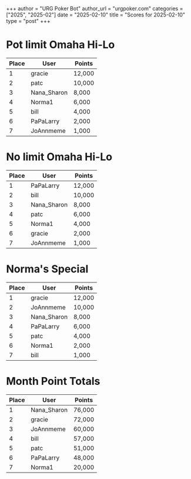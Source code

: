+++
author = "URG Poker Bot"
author_url = "urgpoker.com"
categories = ["2025", "2025-02"]
date = "2025-02-10"
title = "Scores for 2025-02-10"
type = "post"
+++
# Pot limit Omaha Hi-Lo

| Place | User | Points |
|-------|------|--------|
| 1 | gracie | 12,000 |
| 2 | patc | 10,000 |
| 3 | Nana_Sharon | 8,000 |
| 4 | Norma1 | 6,000 |
| 5 | bill | 4,000 |
| 6 | PaPaLarry | 2,000 |
| 7 | JoAnnmeme | 1,000 |

# No limit Omaha Hi-Lo

| Place | User | Points |
|-------|------|--------|
| 1 | PaPaLarry | 12,000 |
| 2 | bill | 10,000 |
| 3 | Nana_Sharon | 8,000 |
| 4 | patc | 6,000 |
| 5 | Norma1 | 4,000 |
| 6 | gracie | 2,000 |
| 7 | JoAnnmeme | 1,000 |

# Norma's Special

| Place | User | Points |
|-------|------|--------|
| 1 | gracie | 12,000 |
| 2 | JoAnnmeme | 10,000 |
| 3 | Nana_Sharon | 8,000 |
| 4 | PaPaLarry | 6,000 |
| 5 | patc | 4,000 |
| 6 | Norma1 | 2,000 |
| 7 | bill | 1,000 |

# Month Point Totals

| Place | User | Points |
|-------|------|--------|
| 1 | Nana_Sharon | 76,000 |
| 2 | gracie | 72,000 |
| 3 | JoAnnmeme | 60,000 |
| 4 | bill | 57,000 |
| 5 | patc | 51,000 |
| 6 | PaPaLarry | 48,000 |
| 7 | Norma1 | 20,000 |
